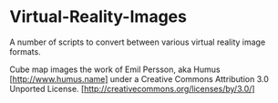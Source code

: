 # Virtual-Reality-Images
A number of scripts to convert between various virtual reality image formats.

Cube map images the work of Emil Persson, aka Humus [http://www.humus.name] under a Creative Commons Attribution 3.0 Unported License. [http://creativecommons.org/licenses/by/3.0/]
